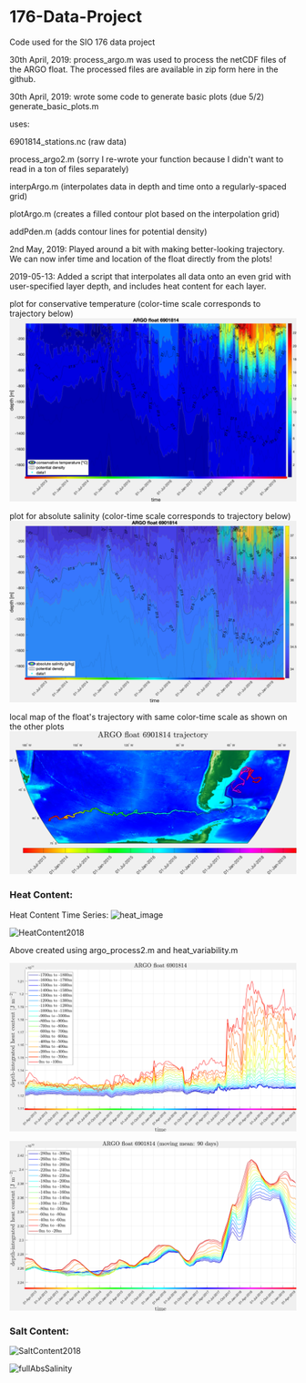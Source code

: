 # 176-Data-Project
Code used for the SIO 176 data project


30th April, 2019:
process_argo.m was used to process the netCDF files of the ARGO float. The processed files are available in zip form here in the github. 

30th April, 2019:
wrote some code to generate basic plots (due 5/2)
generate_basic_plots.m 

  uses:
  
  6901814_stations.nc (raw data)
  
  process_argo2.m (sorry I re-wrote your function because I didn't want to read in a ton of files separately)
  
  interpArgo.m (interpolates data in depth and time onto a regularly-spaced grid)
  
  plotArgo.m (creates a filled contour plot based on the interpolation grid)
  
  addPden.m (adds contour lines for potential density)
  
2nd May, 2019:
Played around a bit with making better-looking trajectory. We can now infer time and location of the float directly from the plots!

2019-05-13: Added a script that interpolates all data onto an even grid with user-specified layer depth, and includes heat content for each layer. 
  
plot for conservative temperature (color-time scale corresponds to trajectory below)
![conservative temperature plot](https://github.com/SawyerBrand/176-Data-Project/blob/master/figs/temperature_t.png)

plot for absolute salinity (color-time scale corresponds to trajectory below)
![absolute salinity plot](https://github.com/SawyerBrand/176-Data-Project/blob/master/figs/salinity_t.png)

local map of the float's trajectory with same color-time scale as shown on the other plots
![float trajectory](https://github.com/SawyerBrand/176-Data-Project/blob/master/figs/trajectory.png)


### Heat Content:

Heat Content Time Series:
![heat_image](https://user-images.githubusercontent.com/40899724/57598616-bcd87000-7508-11e9-9b16-e77b14ee5074.png)

![HeatContent2018](https://user-images.githubusercontent.com/40899724/57817253-656a1800-7733-11e9-952a-c530bbe85e75.jpg)

Above created using argo_process2.m and heat_variability.m

![HeatPhilipp](https://github.com/SawyerBrand/176-Data-Project/blob/master/figs/heatcontent.png)


![HeatPhilippUpper](https://github.com/SawyerBrand/176-Data-Project/blob/master/figs/heatcontent_upper.png)


### Salt Content:

![SaltContent2018](https://user-images.githubusercontent.com/40899724/57817263-7155da00-7733-11e9-8e62-a39dc6c8a0d3.jpg)



![fullAbsSalinity](https://user-images.githubusercontent.com/40899724/57817271-79ae1500-7733-11e9-82d7-91af934483e9.jpg)



